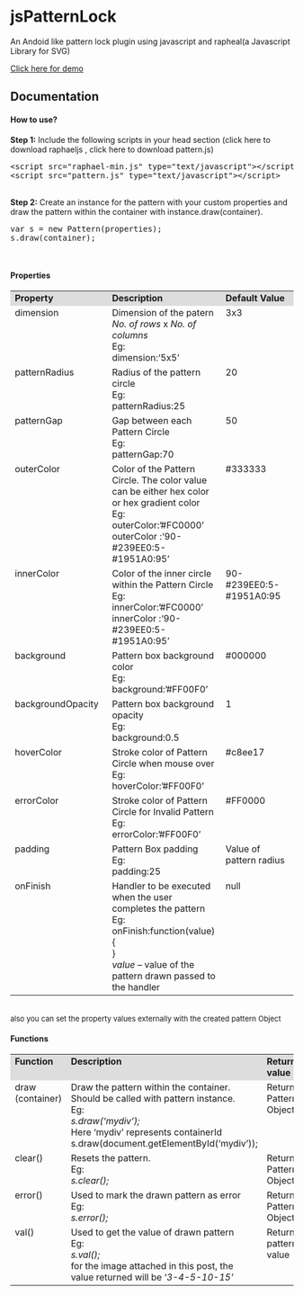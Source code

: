 jsPatternLock
=============

An Andoid like pattern lock plugin using javascript and rapheal(a Javascript Library for SVG)


<a href="jsfiddle.net/ajai/TbuE6/" target="_blank">Click here for demo</a>

<h2>Documentation</h2>
<h4>How to use? </h4>
<b>Step 1:</b> Include the  following scripts in your head section (click here to download raphaeljs , click here to download pattern.js)
<br/>
<pre>
&lt;script src="raphael-min.js" type="text/javascript"&gt;&lt;/script&gt;
&lt;script src="pattern.js" type="text/javascript"&gt;&lt;/script&gt;
</pre>
<br/>
<b>Step 2:</b> Create an instance for the pattern with your custom properties and draw the pattern within the container with instance.draw(container).
</div>
<pre>
var s = new Pattern(properties);
s.draw(container);
</pre>
<br/><h4 style="text-align: left;">
Properties</h4>
<table>
    <tbody>
<tr style="background: #ddd;">
            <td valign="top" width="205"><b>Property
                </b></td>
            <td valign="top" width="205"><b>Description</b>
                </td>
            <td valign="top" width="205"><b>Default Value</b>
                </td>
        </tr>
<tr>
            <td valign="top" width="205">dimension
                </td>
            <td valign="top" width="205">Dimension of the patern
                <br>
<i>No. of rows</i>
                    x <i>No. of columns</i>
                <br>
Eg:
                <br>
dimension:‘5x5’
                </td>
            <td valign="top" width="205">3x3
                </td>
        </tr>
<tr>
            <td valign="top" width="205">patternRadius
                </td>
            <td valign="top" width="205">Radius of the pattern circle
                <br>
Eg:
                <br>
patternRadius:25
                </td>
            <td valign="top" width="205">20
                </td>
        </tr>
<tr>
            <td valign="top" width="205">patternGap
                </td>
            <td valign="top" width="205">Gap between each Pattern Circle
                <br>
Eg:
                <br>
patternGap:70
                </td>
            <td valign="top" width="205">50
                </td>
        </tr>
<tr>
            <td valign="top" width="205">outerColor
                </td>
            <td valign="top" width="205">Color of the Pattern Circle. The color value can be either hex color or hex gradient color
                <br>
Eg:<b> </b>
                <br>
outerColor:’#FC0000’
                <br>
outerColor :‘90-#239EE0:5-#1951A0:95’
                </td>
            <td valign="top" width="205">#333333
                </td>
        </tr>
<tr>
            <td valign="top" width="205">innerColor
                </td>
            <td valign="top" width="205">Color of the inner circle within the Pattern Circle
                <br>
Eg:
                <br>
innerColor:’#FC0000’
                <br>
innerColor :‘90-#239EE0:5-#1951A0:95’
                </td>
            <td valign="top" width="205">90-#239EE0:5-#1951A0:95
                </td>
        </tr>
<tr>
            <td valign="top" width="205">background
                </td>
            <td valign="top" width="205">Pattern box background color
                <br>
Eg:
                <br>
background:’#FF00F0’
                </td>
            <td valign="top" width="205">#000000
                </td>
        </tr>
<tr>
            <td valign="top" width="205">backgroundOpacity
                </td>
            <td valign="top" width="205">Pattern box background opacity
                <br>
Eg:
                <br>
background:0.5
                </td>
            <td valign="top" width="205">1
                </td>
        </tr>
<tr>
            <td valign="top" width="205">hoverColor
                </td>
            <td valign="top" width="205">Stroke color of Pattern Circle when mouse over
                <br>
Eg:
                <br>
hoverColor:’#FF00F0’
                </td>
            <td valign="top" width="205">#c8ee17
                </td>
        </tr>
<tr>
            <td valign="top" width="205">errorColor
                </td>
            <td valign="top" width="205">Stroke color of Pattern Circle for Invalid Pattern
                <br>
Eg:
                <br>
errorColor:’#FF00F0’
                </td>
            <td valign="top" width="205">#FF0000
                </td>
        </tr>
<tr>
            <td valign="top" width="205">padding
                </td>
            <td valign="top" width="205">Pattern Box padding
                <br>
Eg:
                <br>
padding:25
                </td>
            <td valign="top" width="205">Value of pattern radius
                </td>
        </tr>
<tr>
            <td valign="top" width="205">onFinish
                </td>
            <td valign="top" width="205">Handler to be executed when the user completes the pattern
                <br>
Eg:
                <br>
onFinish:function(value){
                <br>
}
                <br>
<i>value</i>
                    – value of the pattern drawn passed to the handler
                </td>
            <td valign="top" width="205">null
                </td>
        </tr>
</tbody>
</table>
<br>
<span style="font-size: large;"><span style="font-size: small;">also you can set the property values externally with the created pattern Object</span></span><br>
<h4 style="text-align: left;">
Functions</h4>
<table>
    <tbody>
<tr style="background: #ddd;">
            <td valign="top" width="163"><b>Function</b>
                </td>
            <td valign="top" width="311"><b>Description</b>
                </td>
            <td valign="top" width="130"><b>Return value</b>
                </td>
        </tr>
<tr>
            <td valign="top" width="163">draw (container)
                </td>
            <td valign="top" width="311">Draw the pattern within the container. Should be called with pattern instance.
                <br>
Eg:
                    <br>
<i>
                        s.draw(‘mydiv’);
                        <br>
                    </i>
                    Here ‘mydiv’ represents containerId
                <br>
s.draw(document.getElementById(‘mydiv’));
                </td>
            <td valign="top" width="130">Return Pattern Object
                </td>
        </tr>
<tr>
            <td valign="top" width="163">clear()
                </td>
            <td valign="top" width="311">Resets the pattern.
                <br>
Eg:
                    <br>
<i>s.clear();</i>
                </td>
            <td valign="top" width="130">Return Pattern Object
                </td>
        </tr>
<tr>
            <td valign="top" width="163">error()
                </td>
            <td valign="top" width="311">Used to mark the drawn pattern as error
                <br>
Eg:
                    <br>
<i>s.error();</i>
                </td>
            <td valign="top" width="130">Return Pattern Object
                </td>
        </tr>
<tr>
            <td valign="top" width="163">val()
                </td>
            <td valign="top" width="311">Used to get the value of drawn pattern
                <br>
Eg:
                    <br>
<i>s.val();</i>
                    <br>
for the image attached in this post, the value returned will be ‘<i>3-4-5-10-15</i><i>’</i>
                </td>
            <td valign="top" width="130">Return pattern value
                </td>
        </tr>
</tbody>
</table>
